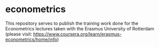 # econometrics
This repository serves to publish the training work done for the Econometrics lectures taken with the Erasmus University of Rotterdam (please visit: https://www.coursera.org/learn/erasmus-econometrics/home/info)

